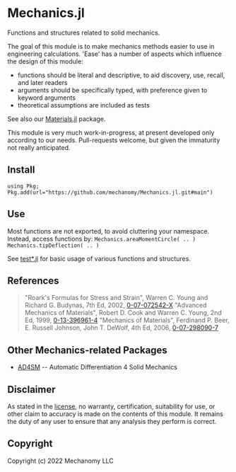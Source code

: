 # Mechanics.jl
Functions and structures related to solid mechanics.

The goal of this module is to make mechanics methods easier to use in engineering calculations.
'Ease' has a number of aspects which influence the design of this module:
* functions should be literal and descriptive, to aid discovery, use, recall, and later readers
* arguments should be specifically typed, with preference given to keyword arguments
* theoretical assumptions are included as tests
<!--* symbolics are first-class; every equation has a symbolic analogue -->

See also our [Materials.jl](https://github.com/mechanomy/Materials.jl) package.

This module is very much work-in-progress, at present developed only according to our needs.
Pull-requests welcome, but given the immaturity not really anticipated.

## Install
`using Pkg; Pkg.add(url="https://github.com/mechanomy/Mechanics.jl.git#main")`

## Use
Most functions are not exported, to avoid cluttering your namespace.
Instead, access functions by:
`Mechanics.areaMomentCircle( .. )`
`Mechanics.tipDeflection( .. )`

See [test*.jl](test/) for basic usage of various functions and structures.

## References
> "Roark's Formulas for Stress and Strain", Warren C. Young and Richard G. Budynas, 7th Ed, 2002, [0-07-072542-X](https://archive.org/details/RoarksFormulasForStressAndStrain7thEd/page/n227/mode/2up)
> "Advanced Mechanics of Materials", Robert D. Cook and Warren C. Young, 2nd Ed, 1999, [0-13-396961-4](https://www.pearson.com/store/p/advanced-mechanics-of-materials/P100000832234/9780133969610)
> "Mechanics of Materials", Ferdinand P. Beer, E. Russell Johnson, John T. DeWolf, 4th Ed, 2006, [0-07-298090-7](https://www.google.com/search?tbm=bks&q=0-07-298090-7)


## Other Mechanics-related Packages
* [AD4SM](https://juliapackages.com/p/ad4sm) -- Automatic Differentiation 4 Solid Mechanics

## Disclaimer
As stated in the [license](license.md), no warranty, certification, suitability for use, or other claim to accuracy is made on the contents of this module.
It remains the duty of any user to ensure that any analysis they perform is correct.

## Copyright
Copyright (c) 2022 Mechanomy LLC
